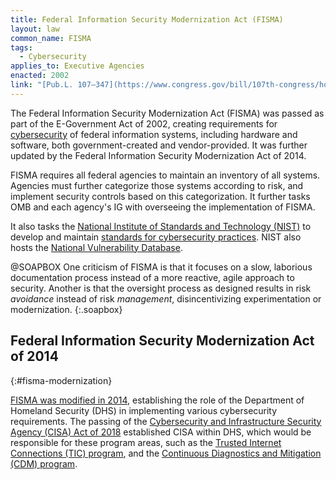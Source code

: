 ```yaml
---
title: Federal Information Security Modernization Act (FISMA)
layout: law
common_name: FISMA
tags:
  - Cybersecurity
applies_to: Executive Agencies
enacted: 2002
link: "[Pub.L. 107–347](https://www.congress.gov/bill/107th-congress/house-bill/3844/text)"
---
```


The Federal Information Security Modernization Act (FISMA) was passed as part of the E-Government Act of 2002, creating requirements for [cybersecurity](/policies/cybersecurity/) of federal information systems, including hardware and software, both government-created and vendor-provided. It was further updated by the Federal Information Security Modernization Act of 2014.

FISMA requires all federal agencies to maintain an inventory of all systems. Agencies must further categorize those systems according to risk, and implement security controls based on this categorization. It further tasks OMB and each agency's IG with overseeing the implementation of FISMA.

It also tasks the [National Institute of Standards and Technology (NIST)](/info/policymaking-offices/#nist) to develop and maintain [standards for cybersecurity practices](https://www.nist.gov/cybersecurity). NIST also hosts the [National Vulnerability Database](https://nvd.nist.gov/).

@SOAPBOX One criticism of FISMA is that it focuses on a slow, laborious documentation process instead of a more reactive, agile approach to security. Another is that the oversight process as designed results in risk *avoidance* instead of risk *management*, disincentivizing experimentation or modernization.
{:.soapbox}

## Federal Information Security Modernization Act of 2014
{:#fisma-modernization}

[FISMA was modified in 2014](https://www.congress.gov/bill/113th-congress/senate-bill/2521), establishing the role of the Department of Homeland Security (DHS) in implementing various cybersecurity requirements. The passing of the [Cybersecurity and Infrastructure Security Agency (CISA) Act of 2018](https://www.congress.gov/bill/115th-congress/house-bill/3359) established CISA within DHS, which would be responsible for these program areas, such as the [Trusted Internet Connections (TIC) program](/policies/cybersecurity#tic-einstein), and the [Continuous Diagnostics and Mitigation (CDM) program](/policies/cybersecurity#cdm).
